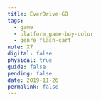 ```yaml
---
title: EverDrive-GB
tags:
  - game
  - platform_game-boy-color
  - genre_flash-cart
note: X7
digital: false
physical: true
guide: false
pending: false
date: 2019-11-26
permalink: false
---
```


